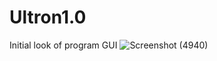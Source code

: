 # Ultron1.0
Initial look of program GUI
![Screenshot (4940)](https://user-images.githubusercontent.com/97940574/156884957-a78bc3d6-0079-433b-bd27-aaa661e1ef32.png)
